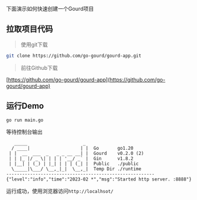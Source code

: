 下面演示如何快速创建一个Gourd项目

## 拉取项目代码

> 使用git下载

```bash
git clone https://github.com/go-gourd/gourd-app.git
```

> 前往Github下载  

[https://github.com/go-gourd/gourd-app](https://github.com/go-gourd/gourd-app)

## 运行Demo

```bash
go run main.go
```

等待控制台输出
```
   _____                     _ 
  / ____|                   | |  Go       go1.20
 | |  __  ___  _   _ _ __ __| |  Gourd    v0.2.0 (2)
 | | |_ |/ _ \| | | | '__/ _` |  Gin      v1.8.2
 | |__| | (_) | |_| | | | (_| |  Public   ./public
  \_____|\___/ \__,_|_|  \__,_|  Temp Dir ./runtime
--------------------------------------------------------
{"level":"info","time":"2023-02 *","msg":"Started http server. :8888"}
```
运行成功，使用浏览器访问`http://localhsot/`
